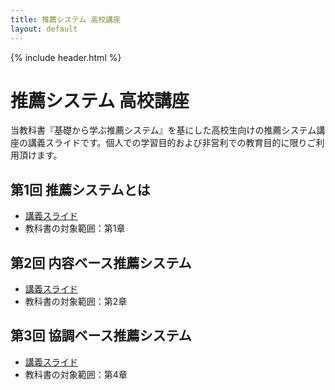 ```yaml
---
title: 推薦システム 高校講座
layout: default
---
```


{% include header.html %}

# 推薦システム 高校講座

当教科書『基礎から学ぶ推薦システム』を基にした高校生向けの推薦システム講座の講義スライドです。個人での学習目的および非営利での教育目的に限りご利用頂けます。

## 第1回 推薦システムとは
- [講義スライド](https://speakerdeck.com/recsyslab/recsys-text-hs01_recommender_system)
- 教科書の対象範囲：第1章

## 第2回 内容ベース推薦システム
- [講義スライド](https://speakerdeck.com/recsyslab/recsys-text-hs02_content-based_recommender_system)
- 教科書の対象範囲：第2章

## 第3回 協調ベース推薦システム
- [講義スライド](https://speakerdeck.com/recsyslab/recsys-text-hs03_collaborative-based_recommender_system)
- 教科書の対象範囲：第4章
